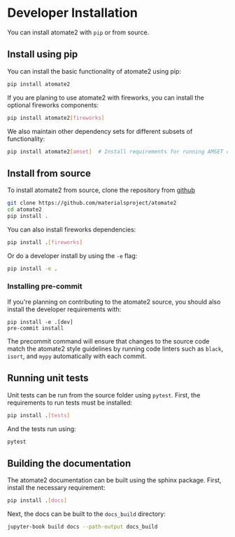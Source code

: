 # Developer Installation

You can install atomate2 with `pip` or from source.

## Install using pip

You can install the basic functionality of atomate2 using pip:

```bash
pip install atomate2
```

If you are planing to use atomate2 with fireworks, you can install the optional
fireworks components:

```bash
pip install atomate2[fireworks]
```

We also maintain other dependency sets for different subsets of functionality:

```bash
pip install atomate2[amset]  # Install requirements for running AMSET calculations
```

## Install from source

To install atomate2 from source, clone the repository from [github](https://github.com/materialsproject/atomate2)

```bash
git clone https://github.com/materialsproject/atomate2
cd atomate2
pip install .
```

You can also install fireworks dependencies:

```bash
pip install .[fireworks]
```

Or do a developer install by using the ``-e`` flag:

```bash
pip install -e .
```

### Installing pre-commit

If you're planning on contributing to the atomate2 source, you should also install
the developer requirements with:

```
pip install -e .[dev]
pre-commit install
```

The precommit command will ensure that changes to the source code match the
atomate2 style guidelines by running code linters such as `black`, `isort`,
and `mypy` automatically with each commit.

## Running unit tests

Unit tests can be run from the source folder using `pytest`. First, the requirements
to run tests must be installed:

```bash
pip install .[tests]
```

And the tests run using:

```bash
pytest
```

## Building the documentation

The atomate2 documentation can be built using the sphinx package. First, install the
necessary requirement:

```bash
pip install .[docs]
```

Next, the docs can be built to the `docs_build` directory:

```bash
jupyter-book build docs --path-output docs_build
```
